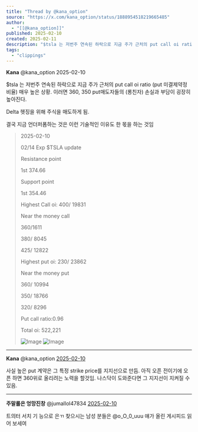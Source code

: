 ```yaml
---
title: "Thread by @kana_option"
source: "https://x.com/kana_option/status/1888954518219665485"
author:
  - "[[@kana_option]]"
published: 2025-02-10
created: 2025-02-11
description: "$tsla 는 저번주 연속된 하락으로 지금 주가 근처의 put call oi ratio (put 미결제약정 비율) 매우 높은 상황. 이러면 360, 350 put매도자들의 (롱친자) 손실과 부담이 굉장히 높아진다. Delta 헷징을 위해 주식을 매도"
tags:
  - "clippings"
---
```

**Kana** @kana\_option 2025-02-10

$tsla 는 저번주 연속된 하락으로 지금 주가 근처의 put call oi ratio (put 미결제약정 비율) 매우 높은 상황. 이러면 360, 350 put매도자들의 (롱친자) 손실과 부담이 굉장히 높아진다.

Delta 헷징을 위해 주식을 매도하게 됨.

결국 지금 언더퍼폼하는 것은 이런 기술적인 이유도 한 몫을 하는 것임

> 2025-02-10
> 
> 02/14 Exp $TSLA update
> 
> Resistance point
> 
> 1st 374.66
> 
> Support point
> 
> 1st 354.46
> 
> Highest Call oi: 400/ 19831
> 
> Near the money call
> 
> 360/1611
> 
> 380/ 8045
> 
> 425/ 12822
> 
> Highest put oi: 230/ 23862
> 
> Near the money put
> 
> 360/ 10994
> 
> 350/ 18766
> 
> 320/ 8296
> 
> Put call ratio:0.96
> 
> Total oi: 522,221
> 
> ![Image](https://pbs.twimg.com/media/GjbpNyiaQAAEOjI?format=jpg&name=large) ![Image](https://pbs.twimg.com/media/GjbpNyibQAAzsJo?format=jpg&name=large)

---

**Kana** @kana\_option [2025-02-10](https://x.com/kana_option/status/1888954995095351415)

사실 높은 put 계약은 그 특정 strike price를 지지선으로 만듬. 아직 오픈 전이기에 오픈 하면 360위로 올리려는 노력을 할것임. 나스닥이 도와준다면 그 지지선이 지켜질 수 있음.

---

**주말롤은 엉망진창** @jumallol47834 [2025-02-10](https://x.com/jumallol47834/status/1888960860531601876)

트의터 서치 기 능으로 은ㄲ 찾으시는 남성 분들은 @o\_O\_0\_uuu 얘가 올린 게시피드 읽어 보세여